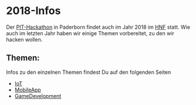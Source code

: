 # 2018-Infos

Der [PIT-Hackathon](https://paderborn-ist-informatik.de/entdecke-deine-zukunft/pit-hackathon/) in Paderborn findet auch im Jahr 2018 im [HNF](https://www.hnf.de) statt. Wie auch im letzten Jahr haben wir einige Themen vorbereitet, zu den wir hacken wollen.

## Themen:
Infos zu den einzelnen Themen findest Du auf den folgenden Seiten

- [IoT](IoT/README.md)
- [MobileApp](MobileApp/README.md)
- [GameDevelopment](GameDevelopment/README.md)
